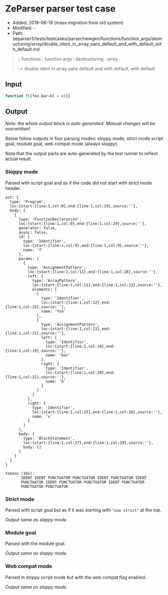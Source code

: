 # ZeParser parser test case

- Added: 2019-06-19 (mass migration from old system)
- Modified: -
- Path: zeparser3/tests/testcases/parser/newgen/functions/function_args/destructuring/array/double_ident_in_array_sans_default_and_with_default_with_default.md

> :: functions : function args : destructuring : array
>
> ::> double ident in array sans default and with default, with default

## Input

`````js
function f([foo,bar=b] = x){}
`````

## Output

_Note: the whole output block is auto-generated. Manual changes will be overwritten!_

Below follow outputs in four parsing modes: sloppy mode, strict mode script goal, module goal, web compat mode (always sloppy).

Note that the output parts are auto-generated by the test runner to reflect actual result.

### Sloppy mode

Parsed with script goal and as if the code did not start with strict mode header.

`````
ast: {
  type: 'Program',
  loc:{start:{line:1,col:0},end:{line:1,col:29},source:''},
  body: [
    {
      type: 'FunctionDeclaration',
      loc:{start:{line:1,col:0},end:{line:1,col:29},source:''},
      generator: false,
      async: false,
      id: {
        type: 'Identifier',
        loc:{start:{line:1,col:9},end:{line:1,col:9},source:''},
        name: 'f'
      },
      params: [
        {
          type: 'AssignmentPattern',
          loc:{start:{line:1,col:11},end:{line:1,col:26},source:''},
          left: {
            type: 'ArrayPattern',
            loc:{start:{line:1,col:11},end:{line:1,col:23},source:''},
            elements: [
              {
                type: 'Identifier',
                loc:{start:{line:1,col:12},end:{line:1,col:15},source:''},
                name: 'foo'
              },
              {
                type: 'AssignmentPattern',
                loc:{start:{line:1,col:11},end:{line:1,col:21},source:''},
                left: {
                  type: 'Identifier',
                  loc:{start:{line:1,col:16},end:{line:1,col:19},source:''},
                  name: 'bar'
                },
                right: {
                  type: 'Identifier',
                  loc:{start:{line:1,col:20},end:{line:1,col:21},source:''},
                  name: 'b'
                }
              }
            ]
          },
          right: {
            type: 'Identifier',
            loc:{start:{line:1,col:25},end:{line:1,col:26},source:''},
            name: 'x'
          }
        }
      ],
      body: {
        type: 'BlockStatement',
        loc:{start:{line:1,col:27},end:{line:1,col:29},source:''},
        body: []
      }
    }
  ]
}

tokens (16x):
       IDENT IDENT PUNCTUATOR PUNCTUATOR IDENT PUNCTUATOR IDENT
       PUNCTUATOR IDENT PUNCTUATOR PUNCTUATOR IDENT PUNCTUATOR
       PUNCTUATOR PUNCTUATOR
`````

### Strict mode

Parsed with script goal but as if it was starting with `"use strict"` at the top.

_Output same as sloppy mode._

### Module goal

Parsed with the module goal.

_Output same as sloppy mode._

### Web compat mode

Parsed in sloppy script mode but with the web compat flag enabled.

_Output same as sloppy mode._
